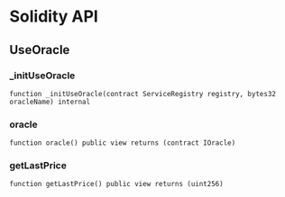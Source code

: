 # Solidity API

## UseOracle

### _initUseOracle

```solidity
function _initUseOracle(contract ServiceRegistry registry, bytes32 oracleName) internal
```

### oracle

```solidity
function oracle() public view returns (contract IOracle)
```

### getLastPrice

```solidity
function getLastPrice() public view returns (uint256)
```

